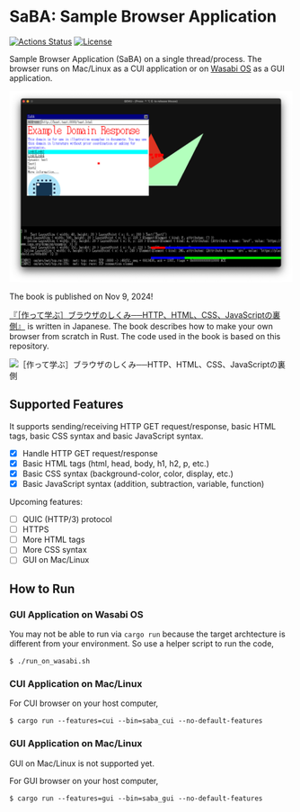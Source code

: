 # SaBA: Sample Browser Application

[![Actions Status](https://github.com/d0iasm/saba/actions/workflows/rust.yml/badge.svg)](https://github.com/d0iasm/saba/actions)
[![License](https://img.shields.io/badge/license-MIT-blue.svg)](https://raw.githubusercontent.com/d0iasm/rvemu/master/LICENSE)

Sample Browser Application (SaBA) on a single thread/process. The browser runs on Mac/Linux as a CUI application or on [Wasabi OS](https://github.com/hikalium/wasabi) as a GUI application.

<img src="./test.png" alt="test page on SaBA on Wasabi OS" width="600"/>

The book is published on Nov 9, 2024!

[『［作って学ぶ］ブラウザのしくみ──HTTP、HTML、CSS、JavaScriptの裏側』](https://amzn.asia/d/j1XxxsN) is written in Japanese. The book describes how to make your own browser from scratch in Rust. The code used in the book is based on this repository.

<img src="https://m.media-amazon.com/images/I/81fO73On7jL._SL1500_.jpg" alt="［作って学ぶ］ブラウザのしくみ──HTTP、HTML、CSS、JavaScriptの裏側" width="300"/>

## Supported Features

It supports sending/receiving HTTP GET request/response, basic HTML tags, basic CSS syntax and basic JavaScript syntax.

- [x] Handle HTTP GET request/response
- [x] Basic HTML tags (html, head, body, h1, h2, p, etc.)
- [x] Basic CSS syntax (background-color, color, display, etc.)
- [x] Basic JavaScript syntax (addition, subtraction, variable, function)

Upcoming features:

- [ ] QUIC (HTTP/3) protocol
- [ ] HTTPS
- [ ] More HTML tags
- [ ] More CSS syntax
- [ ] GUI on Mac/Linux

## How to Run

### GUI Application on Wasabi OS

You may not be able to run via `cargo run` because the target archtecture
is different from your environment.
So use a helper script to run the code,

```
$ ./run_on_wasabi.sh
```

### CUI Application on Mac/Linux

For CUI browser on your host computer,

```
$ cargo run --features=cui --bin=saba_cui --no-default-features
```

### GUI Application on Mac/Linux

GUI on Mac/Linux is not supported yet.

For GUI browser on your host computer,

```
$ cargo run --features=gui --bin=saba_gui --no-default-features
```
